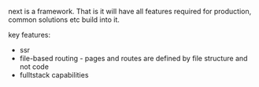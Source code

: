 next is a framework. That is it will have all features required for production, common solutions etc build into it.

key features:
- ssr
- file-based routing - pages and routes are defined by file structure and not code
- fulltstack capabilities